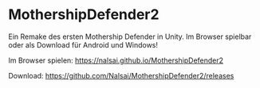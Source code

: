 # MothershipDefender2
Ein Remake des ersten Mothership Defender in Unity. Im Browser spielbar oder als Download für Android und Windows! 

Im Browser spielen:
https://nalsai.github.io/MothershipDefender2

Download: 
https://github.com/Nalsai/MothershipDefender2/releases
